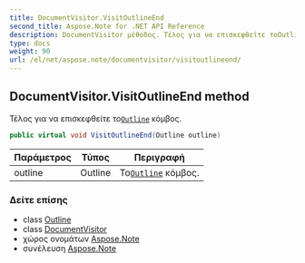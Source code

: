 ```yaml
---
title: DocumentVisitor.VisitOutlineEnd
second_title: Aspose.Note for .NET API Reference
description: DocumentVisitor μέθοδος. Τέλος για να επισκεφθείτε τοOutline κόμβος.
type: docs
weight: 90
url: /el/net/aspose.note/documentvisitor/visitoutlineend/
---
```

## DocumentVisitor.VisitOutlineEnd method

Τέλος για να επισκεφθείτε το[`Outline`](../../outline/) κόμβος.

```csharp
public virtual void VisitOutlineEnd(Outline outline)
```

| Παράμετρος | Τύπος | Περιγραφή |
| --- | --- | --- |
| outline | Outline | Το[`Outline`](../../outline/) κόμβος. |

### Δείτε επίσης

* class [Outline](../../outline/)
* class [DocumentVisitor](../)
* χώρος ονομάτων [Aspose.Note](../../documentvisitor/)
* συνέλευση [Aspose.Note](../../../)


